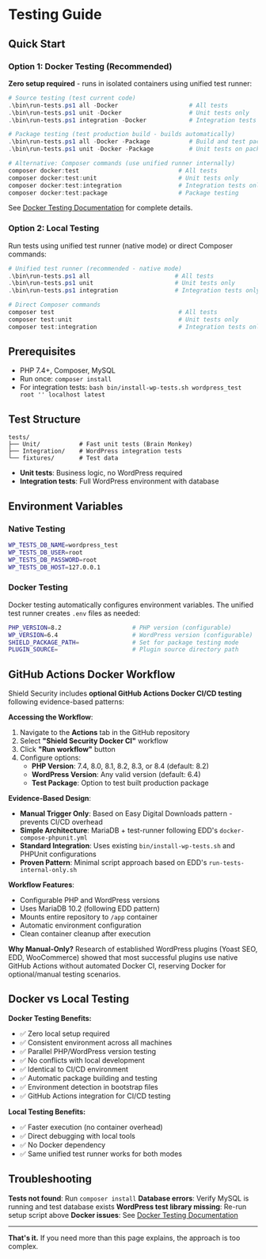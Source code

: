 # Testing Guide

## Quick Start

### Option 1: Docker Testing (Recommended)
**Zero setup required** - runs in isolated containers using unified test runner:

```powershell
# Source testing (test current code)
.\bin\run-tests.ps1 all -Docker                    # All tests
.\bin\run-tests.ps1 unit -Docker                   # Unit tests only
.\bin\run-tests.ps1 integration -Docker            # Integration tests only

# Package testing (test production build - builds automatically)
.\bin\run-tests.ps1 all -Docker -Package           # Build and test package
.\bin\run-tests.ps1 unit -Docker -Package          # Unit tests on package

# Alternative: Composer commands (use unified runner internally)
composer docker:test                            # All tests
composer docker:test:unit                       # Unit tests only
composer docker:test:integration                # Integration tests only
composer docker:test:package                    # Package testing
```

See [Docker Testing Documentation](tests/docker/README.md) for complete details.

### Option 2: Local Testing
Run tests using unified test runner (native mode) or direct Composer commands:

```powershell
# Unified test runner (recommended - native mode)
.\bin\run-tests.ps1 all                        # All tests
.\bin\run-tests.ps1 unit                       # Unit tests only
.\bin\run-tests.ps1 integration                # Integration tests only

# Direct Composer commands
composer test                                   # All tests
composer test:unit                              # Unit tests only
composer test:integration                       # Integration tests only
```

## Prerequisites

- PHP 7.4+, Composer, MySQL
- Run once: `composer install`
- For integration tests: `bash bin/install-wp-tests.sh wordpress_test root '' localhost latest`


## Test Structure

```
tests/
├── Unit/           # Fast unit tests (Brain Monkey)
├── Integration/    # WordPress integration tests
└── fixtures/       # Test data
```

- **Unit tests**: Business logic, no WordPress required
- **Integration tests**: Full WordPress environment with database

## Environment Variables

### Native Testing
```bash
WP_TESTS_DB_NAME=wordpress_test
WP_TESTS_DB_USER=root
WP_TESTS_DB_PASSWORD=root
WP_TESTS_DB_HOST=127.0.0.1
```

### Docker Testing
Docker testing automatically configures environment variables. The unified test runner creates `.env` files as needed:

```bash
PHP_VERSION=8.2                    # PHP version (configurable)
WP_VERSION=6.4                     # WordPress version (configurable)
SHIELD_PACKAGE_PATH=               # Set for package testing mode
PLUGIN_SOURCE=                     # Plugin source directory path
```

## GitHub Actions Docker Workflow

Shield Security includes **optional GitHub Actions Docker CI/CD testing** following evidence-based patterns:

**Accessing the Workflow**:
1. Navigate to the **Actions** tab in the GitHub repository
2. Select **"Shield Security Docker CI"** workflow
3. Click **"Run workflow"** button
4. Configure options:
   - **PHP Version**: 7.4, 8.0, 8.1, 8.2, 8.3, or 8.4 (default: 8.2)
   - **WordPress Version**: Any valid version (default: 6.4)
   - **Test Package**: Option to test built production package

**Evidence-Based Design**:
- **Manual Trigger Only**: Based on Easy Digital Downloads pattern - prevents CI/CD overhead
- **Simple Architecture**: MariaDB + test-runner following EDD's `docker-compose-phpunit.yml`
- **Standard Integration**: Uses existing `bin/install-wp-tests.sh` and PHPUnit configurations
- **Proven Pattern**: Minimal script approach based on EDD's `run-tests-internal-only.sh`

**Workflow Features**:
- Configurable PHP and WordPress versions
- Uses MariaDB 10.2 (following EDD pattern)
- Mounts entire repository to `/app` container
- Automatic environment configuration
- Clean container cleanup after execution

**Why Manual-Only?**
Research of established WordPress plugins (Yoast SEO, EDD, WooCommerce) showed that most successful plugins use native GitHub Actions without automated Docker CI, reserving Docker for optional/manual testing scenarios.

## Docker vs Local Testing

**Docker Testing Benefits:**
- ✅ Zero local setup required
- ✅ Consistent environment across all machines
- ✅ Parallel PHP/WordPress version testing
- ✅ No conflicts with local development
- ✅ Identical to CI/CD environment
- ✅ Automatic package building and testing
- ✅ Environment detection in bootstrap files
- ✅ GitHub Actions integration for CI/CD testing

**Local Testing Benefits:**
- ✅ Faster execution (no container overhead)
- ✅ Direct debugging with local tools
- ✅ No Docker dependency
- ✅ Same unified test runner works for both modes

## Troubleshooting

**Tests not found**: Run `composer install`
**Database errors**: Verify MySQL is running and test database exists
**WordPress test library missing**: Re-run setup script above
**Docker issues**: See [Docker Testing Documentation](tests/docker/README.md)

---

**That's it.** If you need more than this page explains, the approach is too complex.